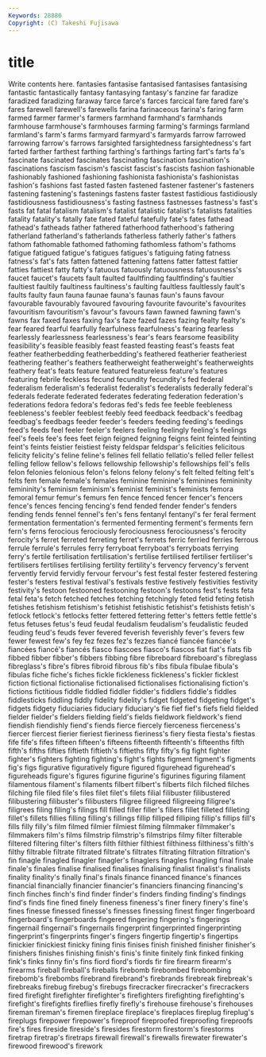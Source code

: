 ```yaml
---
Keywords: 28880 
Copyright: (C) Takeshi Fujisawa
---
```


# title

Write contents here.
 fantasies fantasise
fantasised fantasises fantasising fantastic fantastically fantasy fantasying fantasy's fanzine far
faradize faradized faradizing faraway farce farce's farces farcical fare fared
fare's fares farewell farewell's farewells farina farinaceous farina's faring farm
farmed farmer farmer's farmers farmhand farmhand's farmhands farmhouse farmhouse's farmhouses
farming farming's farmings farmland farmland's farm's farms farmyard farmyard's farmyards
farrow farrowed farrowing farrow's farrows farsighted farsightedness farsightedness's fart farted
farther farthest farthing farthing's farthings farting fart's farts fa's fascinate
fascinated fascinates fascinating fascination fascination's fascinations fascism fascism's fascist fascist's
fascists fashion fashionable fashionably fashioned fashioning fashionista fashionista's fashionistas fashion's
fashions fast fasted fasten fastened fastener fastener's fasteners fastening fastening's
fastenings fastens faster fastest fastidious fastidiously fastidiousness fastidiousness's fasting fastness
fastnesses fastness's fast's fasts fat fatal fatalism fatalism's fatalist fatalistic
fatalist's fatalists fatalities fatality fatality's fatally fate fated fateful fatefully
fate's fates fathead fathead's fatheads father fathered fatherhood fatherhood's fathering
fatherland fatherland's fatherlands fatherless fatherly father's fathers fathom fathomable fathomed
fathoming fathomless fathom's fathoms fatigue fatigued fatigue's fatigues fatigues's fatiguing
fating fatness fatness's fat's fats fatten fattened fattening fattens fatter
fattest fattier fatties fattiest fatty fatty's fatuous fatuously fatuousness fatuousness's
faucet faucet's faucets fault faulted faultfinding faultfinding's faultier faultiest faultily
faultiness faultiness's faulting faultless faultlessly fault's faults faulty faun fauna
faunae fauna's faunas faun's fauns favour favourable favourably favoured favouring
favourite favourite's favourites favouritism favouritism's favour's favours fawn fawned fawning
fawn's fawns fax faxed faxes faxing fax's faze fazed fazes
fazing fealty fealty's fear feared fearful fearfully fearfulness fearfulness's fearing
fearless fearlessly fearlessness fearlessness's fear's fears fearsome feasibility feasibility's feasible
feasibly feast feasted feasting feast's feasts feat feather featherbedding featherbedding's
feathered featherier featheriest feathering feather's feathers featherweight featherweight's featherweights feathery
feat's feats feature featured featureless feature's features featuring febrile feckless
fecund fecundity fecundity's fed federal federalism federalism's federalist federalist's federalists
federally federal's federals federate federated federates federating federation federation's federations
fedora fedora's fedoras fed's feds fee feeble feebleness feebleness's feebler
feeblest feebly feed feedback feedback's feedbag feedbag's feedbags feeder feeder's
feeders feeding feeding's feedings feed's feeds feel feeler feeler's feelers
feeling feelingly feeling's feelings feel's feels fee's fees feet feign
feigned feigning feigns feint feinted feinting feint's feints feistier feistiest
feisty feldspar feldspar's felicities felicitous felicity felicity's feline feline's felines
fell fellatio fellatio's felled feller fellest felling fellow fellow's fellows
fellowship fellowship's fellowships fell's fells felon felonies felonious felon's felons
felony felony's felt felted felting felt's felts fem female female's
females feminine feminine's feminines femininity femininity's feminism feminism's feminist feminist's
feminists femora femoral femur femur's femurs fen fence fenced fencer
fencer's fencers fence's fences fencing fencing's fend fended fender fender's
fenders fending fends fennel fennel's fen's fens fentanyl fentanyl's fer
feral ferment fermentation fermentation's fermented fermenting ferment's ferments fern fern's
ferns ferocious ferociously ferociousness ferociousness's ferocity ferocity's ferret ferreted ferreting
ferret's ferrets ferric ferried ferries ferrous ferrule ferrule's ferrules ferry
ferryboat ferryboat's ferryboats ferrying ferry's fertile fertilisation fertilisation's fertilise fertilised
fertiliser fertiliser's fertilisers fertilises fertilising fertility fertility's fervency fervency's fervent
fervently fervid fervidly fervour fervour's fest festal fester festered festering
fester's festers festival festival's festivals festive festively festivities festivity festivity's
festoon festooned festooning festoon's festoons fest's fests feta fetal feta's
fetch fetched fetches fetching fetchingly feted fetid feting fetish fetishes
fetishism fetishism's fetishist fetishistic fetishist's fetishists fetish's fetlock fetlock's fetlocks
fetter fettered fettering fetter's fetters fettle fettle's fetus fetuses fetus's
feud feudal feudalism feudalism's feudalistic feuded feuding feud's feuds fever
fevered feverish feverishly fever's fevers few fewer fewest few's fey
fez fezes fez's fezzes fiancé fiancée fiancée's fiancées fiancé's fiancés
fiasco fiascoes fiasco's fiascos fiat fiat's fiats fib fibbed fibber
fibber's fibbers fibbing fibre fibreboard fibreboard's fibreglass fibreglass's fibre's fibres
fibroid fibrous fib's fibs fibula fibulae fibula's fibulas fiche fiche's
fiches fickle fickleness fickleness's fickler ficklest fiction fictional fictionalise fictionalised
fictionalises fictionalising fiction's fictions fictitious fiddle fiddled fiddler fiddler's fiddlers
fiddle's fiddles fiddlesticks fiddling fiddly fidelity fidelity's fidget fidgeted fidgeting
fidget's fidgets fidgety fiduciaries fiduciary fiduciary's fie fief fief's fiefs
field fielded fielder fielder's fielders fielding field's fields fieldwork fieldwork's
fiend fiendish fiendishly fiend's fiends fierce fiercely fierceness fierceness's fiercer
fiercest fierier fieriest fieriness fieriness's fiery fiesta fiesta's fiestas fife
fife's fifes fifteen fifteen's fifteens fifteenth fifteenth's fifteenths fifth fifth's
fifths fifties fiftieth fiftieth's fiftieths fifty fifty's fig fight fighter
fighter's fighters fighting fighting's fight's fights figment figment's figments fig's
figs figurative figuratively figure figured figurehead figurehead's figureheads figure's figures
figurine figurine's figurines figuring filament filamentous filament's filaments filbert filbert's
filberts filch filched filches filching file filed file's files filet
filet's filets filial filibuster filibustered filibustering filibuster's filibusters filigree filigreed
filigreeing filigree's filigrees filing filing's filings fill filled filler filler's
fillers fillet filleted filleting fillet's fillets fillies filling filling's fillings
fillip filliped filliping fillip's fillips fill's fills filly filly's film
filmed filmier filmiest filming filmmaker filmmaker's filmmakers film's films filmstrip
filmstrip's filmstrips filmy filter filterable filtered filtering filter's filters filth
filthier filthiest filthiness filthiness's filth's filthy filtrable filtrate filtrated filtrate's
filtrates filtrating filtration filtration's fin finagle finagled finagler finagler's finaglers
finagles finagling final finale finale's finales finalise finalised finalises finalising
finalist finalist's finalists finality finality's finally final's finals finance financed
finance's finances financial financially financier financier's financiers financing financing's finch
finches finch's find finder finder's finders finding finding's findings find's
finds fine fined finely fineness fineness's finer finery finery's fine's
fines finesse finessed finesse's finesses finessing finest finger fingerboard fingerboard's
fingerboards fingered fingering fingering's fingerings fingernail fingernail's fingernails fingerprint fingerprinted
fingerprinting fingerprint's fingerprints finger's fingers fingertip fingertip's fingertips finickier finickiest
finicky fining finis finises finish finished finisher finisher's finishers finishes
finishing finish's finis's finite finitely fink finked finking fink's finks
finny fin's fins fiord fiord's fiords fir fire firearm firearm's
firearms fireball fireball's fireballs firebomb firebombed firebombing firebomb's firebombs firebrand
firebrand's firebrands firebreak firebreak's firebreaks firebug firebug's firebugs firecracker firecracker's
firecrackers fired firefight firefighter firefighter's firefighters firefighting firefighting's firefight's firefights
fireflies firefly firefly's firehouse firehouse's firehouses fireman fireman's firemen fireplace
fireplace's fireplaces fireplug fireplug's fireplugs firepower firepower's fireproof fireproofed fireproofing
fireproofs fire's fires fireside fireside's firesides firestorm firestorm's firestorms firetrap
firetrap's firetraps firewall firewall's firewalls firewater firewater's firewood firewood's firework
